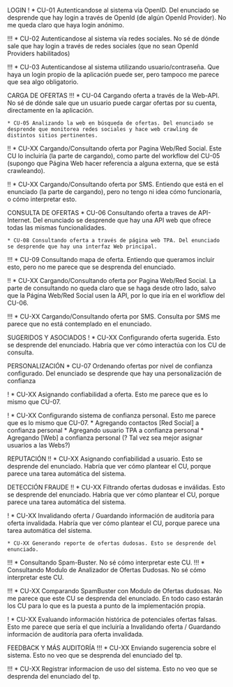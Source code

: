 LOGIN
!	* CU-01 Autenticandose al sistema vía OpenID. Del enunciado se desprende que hay login a través de OpenId (de algún OpenId Provider). No me queda claro que haya login anónimo.

!!!	* CU-02 Autenticandose al sistema vía redes sociales. No sé de dónde sale que hay login a través de redes sociales (que no sean OpenId Providers habilitados)

!!!	* CU-03 Autenticandose al sistema utilizando usuario/contraseña. Que haya un login propio de la aplicación puede ser, pero tampoco me parece que sea algo obligatorio.


CARGA DE OFERTAS
!!!	* CU-04 Cargando oferta a través de la Web-API. No sé de dónde sale que un usuario puede cargar ofertas por su cuenta, directamente en la aplicación.

	* CU-05 Analizando la web en búsqueda de ofertas. Del enunciado se desprende que monitorea redes sociales y hace web crawling de distintos sitios pertinentes.

!!	* CU-XX Cargando/Consultando oferta por Pagina Web/Red Social. Este CU lo incluiría (la parte de cargando), como parte del workflow del CU-05 (supongo que Página Web hacer referencia a alguna externa, que se está crawleando).

!!	* CU-XX Cargando/Consultando oferta por SMS. Entiendo que está en el enunciado (la parte de cargando), pero no tengo ni idea cómo funcionaría, o cómo interpretar esto.


CONSULTA DE OFERTAS
	* CU-06 Consultando oferta a traves de API-Internet. Del enunciado se desprende que hay una API web que ofrece todas las mismas funcionalidades.

	* CU-08 Consultando oferta a través de página web TPA. Del enunciado se desprende que hay una interfaz Web principal.

!!!	* CU-09 Consultando mapa de oferta. Entiendo que queramos incluir esto, pero no me parece que se desprenda del enunciado.

!!	* CU-XX Cargando/Consultando oferta por Pagina Web/Red Social. La parte de consultando no queda claro que se haga desde otro lado, salvo que la Página Web/Red Social usen la API, por lo que iría en el workflow del CU-06.

!!!	* CU-XX Cargando/Consultando oferta por SMS. Consulta por SMS me parece que no está contemplado en el enunciado.


SUGERIDOS Y ASOCIADOS
!	* CU-XX Configurando oferta sugerida. Esto se desprende del enunciado. Habría que ver cómo interactúa con los CU de consulta.	


PERSONALIZACIÓN
	* CU-07 Ordenando ofertas por nivel de confianza configurado. Del enunciado se desprende que hay una personalización de confianza

!	* CU-XX Asignando confiabilidad a oferta. Esto me parece que es lo mismo que CU-07.

!	* CU-XX Configurando sistema de confianza personal. Esto me parece que es lo mismo que CU-07.
		* Agregando contactos [Red Social] a confianza personal
		* Agregando usuario TPA a confianza personal
		* Agregando [Web] a confianza personal (? Tal vez sea mejor asignar usuarios a las Webs?)

		
REPUTACIÓN
!!	* CU-XX Asignando confiabilidad a usuario. Esto se desprende del enunciado. Habría que ver cómo plantear el CU, porque parece una tarea automática del sistema.

	
DETECCIÓN FRAUDE
!!	* CU-XX Filtrando ofertas dudosas e inválidas. Esto se desprende del enunciado. Habría que ver cómo plantear el CU, porque parece una tarea automática del sistema.

!	* CU-XX Invalidando oferta / Guardando información de auditoría para oferta invalidada. Habría que ver cómo plantear el CU, porque parece una tarea automática del sistema.

	* CU-XX Generando reporte de ofertas dudosas. Esto se desprende del enunciado.
!!!		* Consultando Spam-Buster. No sé cómo interpretar este CU.
!!!		* Consultando Modulo de Analizador de Ofertas Dudosas. No sé cómo interpretar este CU.

!!!	* CU-XX Comparando SpamBuster con Modulo de Ofertas dudosas. No me parece que este CU se desprenda del enunciado. En todo caso estarán los CU para lo que es la puesta a punto de la implementación propia.

!	* CU-XX Evaluando información histórica de potenciales ofertas falsas. Esto me parece que sería el que incluiría a Invalidando oferta / Guardando información de auditoría para oferta invalidada.


FEEDBACK Y MÁS AUDITORÍA
!!!	* CU-XX Enviando sugerencia sobre el sistema. Esto no veo que se desprenda del enunciado del tp.

!!!	* CU-XX Registrar informacion de uso del sistema. Esto no veo que se desprenda del enunciado del tp.
